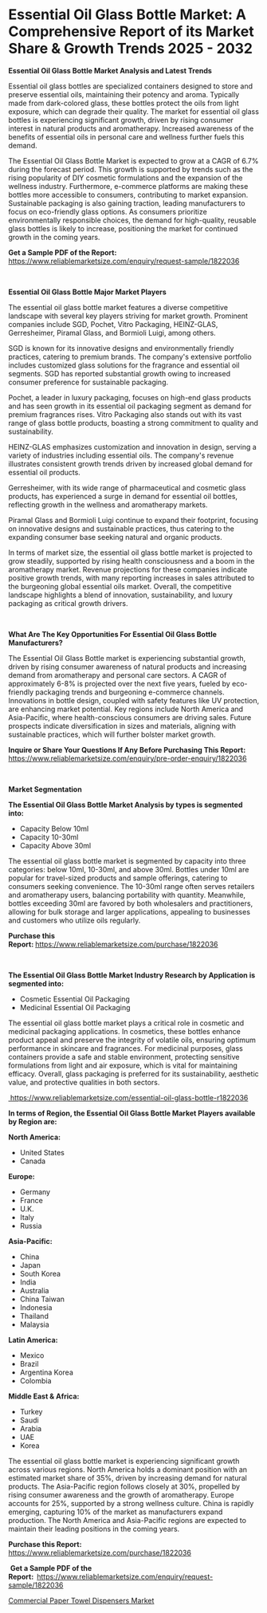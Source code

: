 <p><h1>Essential Oil Glass Bottle Market: A Comprehensive Report of its Market Share & Growth Trends 2025 - 2032</h1></p><p><strong>Essential Oil Glass Bottle Market Analysis and Latest Trends</strong></p>
<p><p>Essential oil glass bottles are specialized containers designed to store and preserve essential oils, maintaining their potency and aroma. Typically made from dark-colored glass, these bottles protect the oils from light exposure, which can degrade their quality. The market for essential oil glass bottles is experiencing significant growth, driven by rising consumer interest in natural products and aromatherapy. Increased awareness of the benefits of essential oils in personal care and wellness further fuels this demand.</p><p>The Essential Oil Glass Bottle Market is expected to grow at a CAGR of 6.7% during the forecast period. This growth is supported by trends such as the rising popularity of DIY cosmetic formulations and the expansion of the wellness industry. Furthermore, e-commerce platforms are making these bottles more accessible to consumers, contributing to market expansion. Sustainable packaging is also gaining traction, leading manufacturers to focus on eco-friendly glass options. As consumers prioritize environmentally responsible choices, the demand for high-quality, reusable glass bottles is likely to increase, positioning the market for continued growth in the coming years.</p></p>
<p><strong>Get a Sample PDF of the Report:&nbsp;</strong> <a href="https://www.reliablemarketsize.com/enquiry/request-sample/1822036?utm_campaign=3351&utm_medium=2&utm_source=Github&utm_content=ia&utm_term=04042025&utm_id=essential-oil-glass-bottle">https://www.reliablemarketsize.com/enquiry/request-sample/1822036</a></p>
<p>&nbsp;</p>
<p><strong>Essential Oil Glass Bottle Major Market Players</strong></p>
<p><p>The essential oil glass bottle market features a diverse competitive landscape with several key players striving for market growth. Prominent companies include SGD, Pochet, Vitro Packaging, HEINZ-GLAS, Gerresheimer, Piramal Glass, and Bormioli Luigi, among others.</p><p>SGD is known for its innovative designs and environmentally friendly practices, catering to premium brands. The company's extensive portfolio includes customized glass solutions for the fragrance and essential oil segments. SGD has reported substantial growth owing to increased consumer preference for sustainable packaging.</p><p>Pochet, a leader in luxury packaging, focuses on high-end glass products and has seen growth in its essential oil packaging segment as demand for premium fragrances rises. Vitro Packaging also stands out with its vast range of glass bottle products, boasting a strong commitment to quality and sustainability.</p><p>HEINZ-GLAS emphasizes customization and innovation in design, serving a variety of industries including essential oils. The company's revenue illustrates consistent growth trends driven by increased global demand for essential oil products.</p><p>Gerresheimer, with its wide range of pharmaceutical and cosmetic glass products, has experienced a surge in demand for essential oil bottles, reflecting growth in the wellness and aromatherapy markets.</p><p>Piramal Glass and Bormioli Luigi continue to expand their footprint, focusing on innovative designs and sustainable practices, thus catering to the expanding consumer base seeking natural and organic products. </p><p>In terms of market size, the essential oil glass bottle market is projected to grow steadily, supported by rising health consciousness and a boom in the aromatherapy market. Revenue projections for these companies indicate positive growth trends, with many reporting increases in sales attributed to the burgeoning global essential oils market. Overall, the competitive landscape highlights a blend of innovation, sustainability, and luxury packaging as critical growth drivers.</p></p>
<p>&nbsp;</p>
<p><strong>What Are The Key Opportunities For Essential Oil Glass Bottle Manufacturers?</strong></p>
<p><p>The Essential Oil Glass Bottle market is experiencing substantial growth, driven by rising consumer awareness of natural products and increasing demand from aromatherapy and personal care sectors. A CAGR of approximately 6-8% is projected over the next five years, fueled by eco-friendly packaging trends and burgeoning e-commerce channels. Innovations in bottle design, coupled with safety features like UV protection, are enhancing market potential. Key regions include North America and Asia-Pacific, where health-conscious consumers are driving sales. Future prospects indicate diversification in sizes and materials, aligning with sustainable practices, which will further bolster market growth.</p></p>
<p><strong>Inquire or Share Your Questions If Any Before Purchasing This Report:</strong> <a href="https://www.reliablemarketsize.com/enquiry/pre-order-enquiry/1822036?utm_campaign=3351&utm_medium=2&utm_source=Github&utm_content=ia&utm_term=04042025&utm_id=essential-oil-glass-bottle">https://www.reliablemarketsize.com/enquiry/pre-order-enquiry/1822036</a></p>
<p>&nbsp;</p>
<p><strong>Market Segmentation</strong></p>
<p><strong>The Essential Oil Glass Bottle Market Analysis by types is segmented into:</strong></p>
<p><ul><li>Capacity Below 10ml</li><li>Capacity 10-30ml</li><li>Capacity Above 30ml</li></ul></p>
<p><p>The essential oil glass bottle market is segmented by capacity into three categories: below 10ml, 10-30ml, and above 30ml. Bottles under 10ml are popular for travel-sized products and sample offerings, catering to consumers seeking convenience. The 10-30ml range often serves retailers and aromatherapy users, balancing portability with quantity. Meanwhile, bottles exceeding 30ml are favored by both wholesalers and practitioners, allowing for bulk storage and larger applications, appealing to businesses and customers who utilize oils regularly.</p></p>
<p><strong>Purchase this Report:&nbsp;</strong><a href="https://www.reliablemarketsize.com/purchase/1822036?utm_campaign=3351&utm_medium=2&utm_source=Github&utm_content=ia&utm_term=04042025&utm_id=essential-oil-glass-bottle">https://www.reliablemarketsize.com/purchase/1822036</a></p>
<p>&nbsp;</p>
<p><strong>The Essential Oil Glass Bottle Market Industry Research by Application is segmented into:</strong></p>
<p><ul><li>Cosmetic Essential Oil Packaging</li><li>Medicinal Essential Oil Packaging</li></ul></p>
<p><p>The essential oil glass bottle market plays a critical role in cosmetic and medicinal packaging applications. In cosmetics, these bottles enhance product appeal and preserve the integrity of volatile oils, ensuring optimum performance in skincare and fragrances. For medicinal purposes, glass containers provide a safe and stable environment, protecting sensitive formulations from light and air exposure, which is vital for maintaining efficacy. Overall, glass packaging is preferred for its sustainability, aesthetic value, and protective qualities in both sectors.</p></p>
<p><a href="https://www.reliablemarketsize.com/essential-oil-glass-bottle-r1822036?utm_campaign=3351&utm_medium=2&utm_source=Github&utm_content=ia&utm_term=04042025&utm_id=essential-oil-glass-bottle">&nbsp;https://www.reliablemarketsize.com/essential-oil-glass-bottle-r1822036</a></p>
<p><strong>In terms of Region, the Essential Oil Glass Bottle Market Players available by Region are:</strong></p>
<p>
    <p> <strong> North America: </strong>
        <ul>
            <li>United States</li>
            <li>Canada</li>
        </ul>
        </p> 
    <p> <strong> Europe: </strong>
        <ul>
            <li>Germany</li>
            <li>France</li>
            <li>U.K.</li>
            <li>Italy</li>
            <li>Russia</li>
        </ul>
        </p> 
    <p> <strong> Asia-Pacific: </strong>
        <ul>
            <li>China</li>
            <li>Japan</li>
            <li>South Korea</li>
            <li>India</li>
            <li>Australia</li>
            <li>China Taiwan</li>
            <li>Indonesia</li>
            <li>Thailand</li>
            <li>Malaysia</li>
        </ul>
        </p> 
    <p> <strong> Latin America: </strong>
        <ul>
            <li>Mexico</li>
            <li>Brazil</li>
            <li>Argentina Korea</li>
            <li>Colombia</li>
        </ul>
        </p> 
    <p> <strong> Middle East & Africa: </strong>
        <ul>
            <li>Turkey</li>
            <li>Saudi</li>
            <li>Arabia</li>
            <li>UAE</li>
            <li>Korea</li>
        </ul>
    </p>
    </p>
<p><p>The essential oil glass bottle market is experiencing significant growth across various regions. North America holds a dominant position with an estimated market share of 35%, driven by increasing demand for natural products. The Asia-Pacific region follows closely at 30%, propelled by rising consumer awareness and the growth of aromatherapy. Europe accounts for 25%, supported by a strong wellness culture. China is rapidly emerging, capturing 10% of the market as manufacturers expand production. The North America and Asia-Pacific regions are expected to maintain their leading positions in the coming years.</p></p>
<p><strong>Purchase this Report: </strong><a href="https://www.reliablemarketsize.com/purchase/1822036?utm_campaign=3351&utm_medium=2&utm_source=Github&utm_content=ia&utm_term=04042025&utm_id=essential-oil-glass-bottle">https://www.reliablemarketsize.com/purchase/1822036</a></p>
<p>&nbsp;<strong>Get a Sample PDF of the Report:&nbsp;&nbsp;</strong><a href="https://www.reliablemarketsize.com/enquiry/request-sample/1822036?utm_campaign=3351&utm_medium=2&utm_source=Github&utm_content=ia&utm_term=04042025&utm_id=essential-oil-glass-bottle">https://www.reliablemarketsize.com/enquiry/request-sample/1822036</a></p>
<p><strong></strong></p>
<p><p><a href="https://github.com/rreynagjysma65/Market-Research-Report-List-1/blob/main/commercial-paper-towel-dispensers-market.md?utm_campaign=3351&utm_medium=2&utm_source=Github&utm_content=ia&utm_term=04042025&utm_id=essential-oil-glass-bottle">Commercial Paper Towel Dispensers Market</a></p></p>